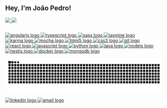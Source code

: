 
## Hey, I'm João Pedro!



<div>
  <a  href="https://github.com/joaopbbezerra">
  <img  height="180em"  src="https://github-readme-stats.vercel.app/api?username=joaopbbezerra&show_icons=true&theme=dark&include_all_commits=true&count_private=true"/>
  <img  height="180em"  src="https://github-readme-stats.vercel.app/api/top-langs/?username=joaopbbezerra&layout=compact&langs_count=16&theme=dark"/>
</div>

##

<div align="left">
  <img src="https://cdn.jsdelivr.net/gh/devicons/devicon/icons/angularjs/angularjs-original.svg" height="35" width="50" alt="angularjs logo"  />
  <img src="https://cdn.jsdelivr.net/gh/devicons/devicon/icons/typescript/typescript-plain.svg" height="35" width="50" alt="typescript logo"  />
  <img src="https://cdn.jsdelivr.net/gh/devicons/devicon/icons/sass/sass-original.svg" height="35" width="50" alt="sass logo"  />
  <img src="https://cdn.jsdelivr.net/gh/devicons/devicon/icons/jasmine/jasmine-plain.svg" height="35" width="50" alt="jasmine logo"  />
  <img src="https://cdn.jsdelivr.net/gh/devicons/devicon/icons/karma/karma-original.svg" height="35" width="50" alt="karma logo"  />
  <img src="https://cdn.jsdelivr.net/gh/devicons/devicon/icons/mocha/mocha-plain.svg" height="35" width="50" alt="mocha logo"  />
  <img src="https://cdn.jsdelivr.net/gh/devicons/devicon/icons/html5/html5-original.svg" height="35" width="50" alt="html5 logo"  />
  <img src="https://cdn.jsdelivr.net/gh/devicons/devicon/icons/css3/css3-original.svg" height="35" width="50" alt="css3 logo"  />
  <img src="https://cdn.jsdelivr.net/gh/devicons/devicon/icons/git/git-original.svg" height="35" width="50" alt="git logo"  />
  <img src="https://cdn.jsdelivr.net/gh/devicons/devicon/icons/react/react-original.svg" height="35" width="50" alt="react logo"  />
  <img src="https://cdn.jsdelivr.net/gh/devicons/devicon/icons/javascript/javascript-original.svg" height="35" width="50" alt="javascript logo"  />
  <img src="https://cdn.jsdelivr.net/gh/devicons/devicon/icons/python/python-original.svg" height="35" width="50" alt="python logo"  />
  <img src="https://cdn.jsdelivr.net/gh/devicons/devicon/icons/java/java-original.svg" height="35" width="50" alt="java logo"  />
  <img src="https://cdn.jsdelivr.net/gh/devicons/devicon/icons/nodejs/nodejs-original.svg" height="35" width="50" alt="nodejs logo"  />
  <img src="https://cdn.jsdelivr.net/gh/devicons/devicon/icons/nestjs/nestjs-plain.svg" height="35" width="50" alt="nestjs logo"  />
  <img src="https://cdn.jsdelivr.net/gh/devicons/devicon/icons/docker/docker-original.svg" height="35" width="50" alt="docker logo"  />
  <img src="https://cdn.jsdelivr.net/gh/devicons/devicon/icons/mongodb/mongodb-original.svg" height="35" width="50" alt="mongodb logo"  />
</div>

![Snake animation](https://github.com/joaopbbezerra/joaopbbezerra/blob/output/github-contribution-grid-snake.svg)


  
<div align="left">
  <img href="https://www.linkedin.com/in/joaopbbezerra/" src="https://raw.githubusercontent.com/maurodesouza/profile-readme-generator/master/src/assets/icons/social/linkedin/default.svg" width="50" height="38" alt="linkedin logo"  />
  <img href ="mailto:joaopbbezerra@gmail.com" src="https://raw.githubusercontent.com/maurodesouza/profile-readme-generator/master/src/assets/icons/social/gmail/default.svg" width="50" height="38" alt="gmail logo"  />
</div>
  
##
  
